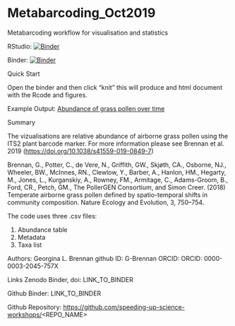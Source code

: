 # Metabarcoding_Oct2019
Metabarcoding workflow for visualisation and statistics

RStudio: [![Binder](http://mybinder.org/badge_logo.svg)](http://mybinder.org/v2/gh/G-Brennan/Metabarcoding_group_UCDavis/master?urlpath=rstudio)

Binder: [![Binder](http://mybinder.org/badge_logo.svg)](https://mybinder.org/v2/gh/G-Brennan/Metabarcoding_Oct2019.git/master)


Quick Start

Open the binder and then click “knit” this will produce and html document with the Rcode and figures.

Example Output: [Abundance of grass pollen over time](Abundance_of_grass_pollen_over_time.png)

Summary

The vizualisations are relative abundance of airborne grass pollen using the ITS2 plant barcode marker. For more information please see Brennan et al. 2019 (https://doi.org/10.1038/s41559-019-0849-7)

Brennan, G., Potter, C., de Vere, N.,  Griffith, GW., Skjøth, CA., Osborne, NJ., Wheeler, BW., McInnes, RN., Clewlow, Y., Barber, A., Hanlon, HM.,  Hegarty, M., Jones, L.,  Kurganskiy, A., Rowney, FM., Armitage, C., Adams-Groom, B., Ford, CR., Petch, GM., The PollerGEN Consortium, and Simon Creer. (2018) Temperate airborne grass pollen defined by spatio-temporal shifts in community composition. Nature Ecology and Evolution, 3, 750–754.

The code uses three .csv files:
1) Abundance table
2) Metadata
3) Taxa list

Authors: Georgina L. Brennan 
github ID: G-Brennan
ORCID: ORCID: 0000-0003-2045-757X


Links
Zenodo Binder, doi: LINK_TO_BINDER

Github Binder: LINK_TO_BINDER

Github Repository: https://github.com/speeding-up-science-workshops/<REPO_NAME>
